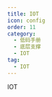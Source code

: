 ```yaml
---
title: IOT
icon: config
order: 11
category:
  - 低码手册
  - 底层支撑
  - IOT
tag:
  - IOT
---
```


IOT




